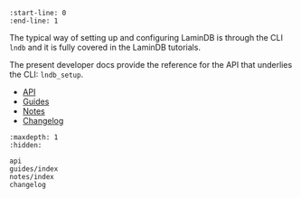 ```{include} ../README.md
:start-line: 0
:end-line: 1
```

The typical way of setting up and configuring LaminDB is through the CLI `lndb` and it is fully covered in the LaminDB tutorials.

The present developer docs provide the reference for the API that underlies the CLI: `lndb_setup`.

- [API](api)
- [Guides](guides/index)
- [Notes](notes/index)
- [Changelog](changelog)

```{toctree}
:maxdepth: 1
:hidden:

api
guides/index
notes/index
changelog
```

